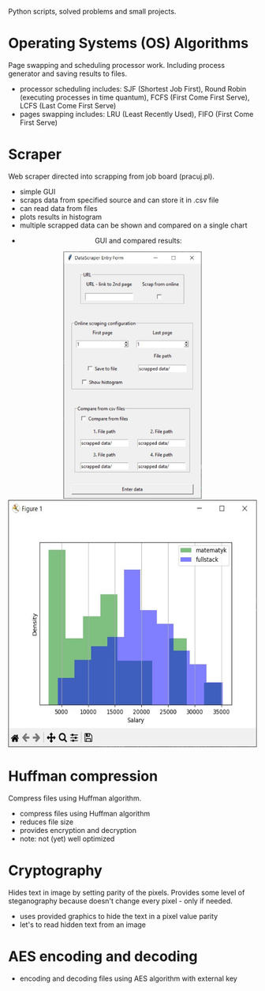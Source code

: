 Python scripts, solved problems and small projects.

# Operating Systems (OS) Algorithms
Page swapping and scheduling processor work. Including process generator and saving results to files.
- processor scheduling includes: SJF (Shortest Job First), Round Robin (executing processes in time quantum), FCFS (First Come First Serve), LCFS (Last Come First Serve)
- pages swapping includes: LRU (Least Recently Used), FIFO (First Come First Serve)

# Scraper
Web scraper directed into scrapping from job board (pracuj.pl).
- simple GUI
- scraps data from specified source and can store it in .csv file
- can read data from files
- plots results in histogram
- multiple scrapped data can be shown and compared on a single chart
<div align="center">
  
- GUI and compared results:
  
<img src="/Scraper/scraper gui.jpg" alt="gui" title="gui" height="500"/>
<img src="/Scraper/scraper histogram.jpg" alt="histogram" title="histogram" height="500">

</div>

# Huffman compression
Compress files using Huffman algorithm.
- compress files using Huffman algorithm
- reduces file size
- provides encryption and decryption
- note: not (yet) well optimized

# Cryptography
Hides text in image by setting parity of the pixels. Provides some level of steganography because doesn't change every pixel - only if needed. 
- uses provided graphics to hide the text in a pixel value parity
- let's to read hidden text from an image

# AES encoding and decoding
- encoding and decoding files using AES algorithm with external key
